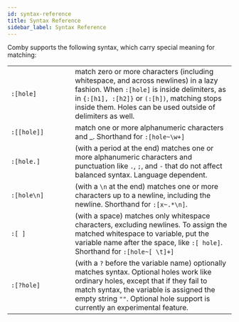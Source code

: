 ```yaml
---
id: syntax-reference
title: Syntax Reference
sidebar_label: Syntax Reference
---
```


Comby supports the following syntax, which carry special meaning for matching:

<style>
table {
//    width: 1600px;
}
table thead {
 visibility: collapse;
}
table td:first-child {
  width: 8em;
  min-width: 8em;
  max-width: 8em;
//  word-break: break-all;
}
table td {
    border: none;
}
table tr:nth-child(2n) {
  background-color: transparent;
}

</style>

|             |                                                                                                                                                                                                                                                                 |
|-------------|-----------------------------------------------------------------------------------------------------------------------------------------------------------------------------------------------------------------------------------------------------------------|
| `:[hole]`   | match zero or more characters (including whitespace, and across newlines) in a lazy fashion. When `:[hole]` is inside delimiters, as in `{:[h1], :[h2]}` or `(:[h])`, matching stops inside them. Holes can be used outside of delimiters as well.              |
| `:[[hole]]` | match one or more alphanumeric characters and _. Shorthand for `:[hole~\w+]`                                                                                                                                                                                    |
| `:[hole.]`  | (with a period at the end) matches one or more alphanumeric characters and punctuation like `.`, `;`, and `-` that do not affect balanced syntax. Language dependent.                                                                                           |
| `:[hole\n]` | (with a `\n` at the end) matches one or more characters up to a newline, including the newline. Shorthand for `:[x~.*\n]`.                                                                                                                                      |
| `:[ ]`      | (with a space) matches only whitespace characters, excluding newlines. To assign the matched whitespace to variable, put the variable name after the space, like `:[ hole]`. Shorthand for `:[hole~[ \t]+]`                                                     |
| `:[?hole]`  | (with a `?` before the variable name) optionally matches syntax. Optional holes work like ordinary holes, except that if they fail to match syntax, the variable is assigned the empty string `""`. Optional hole support is currently an experimental feature. |
